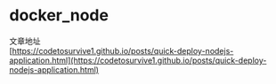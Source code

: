 # docker_node
文章地址  
[https://codetosurvive1.github.io/posts/quick-deploy-nodejs-application.html](https://codetosurvive1.github.io/posts/quick-deploy-nodejs-application.html)
